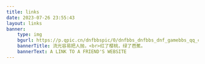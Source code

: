 ```yaml
---
title: links
date: 2023-07-26 23:55:43
layout: links
banner:
    type: img
    bgurl: https://p.qpic.cn/dnfbbspic/0/dnfbbs_dnfbbs_dnf_gamebbs_qq_com_forum_202005_14_073313l50ou4r0ry8kuy90.jpg/0
    bannerTitle: 流光容易把人抛，<br>红了樱桃，绿了芭蕉。
    bannerText: A LINK TO A FRIEND'S WEBSITE
---
```

